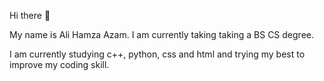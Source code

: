 Hi there 👋

My name is Ali Hamza Azam. I am currently taking taking a BS CS degree.

I am currently studying c++, python, css and html and trying my best to improve my coding skill.
<!--
**AliHamzaAzam/AliHamzaAzam** is a ✨ _special_ ✨ repository because its `README.md` (this file) appears on your GitHub profile.

Here are some ideas to get you started:

- 🔭 I’m currently working on ...
- 🌱 I’m currently learning ...
- 👯 I’m looking to collaborate on ...
- 🤔 I’m looking for help with ...
- 💬 Ask me about ...
- 📫 How to reach me: ...
- 😄 Pronouns: ...
- ⚡ Fun fact: ...
-->
